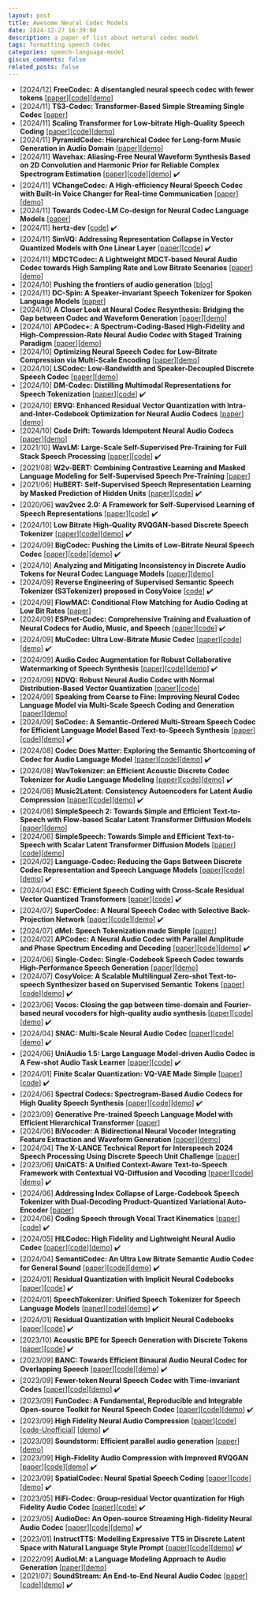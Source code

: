 ```yaml
---
layout: post
title: Awesome Neural Codec Models
date: 2024-12-27 16:39:00
description: a paper of list about netural codec model
tags: formatting speech codec
categories: speech-language-model
giscus_comments: false
related_posts: false
---
```


- [2024/12] **FreeCodec: A disentangled neural speech codec with fewer tokens** [[paper](https://arxiv.org/abs/2412.01053)][[code](https://github.com/exercise-book-yq/FreeCodec)][[demo](https://exercise-book-yq.github.io/FreeCodec-Demo/)]
- [2024/11] **TS3-Codec: Transformer-Based Simple Streaming Single Codec** [[paper](https://arxiv.org/abs/2411.18803)]
- [2024/11] **Scaling Transformer for Low-bitrate High-Quality Speech Coding** [[paper](https://arxiv.org/abs/2411.19842)][[code](https://github.com/Stability-AI/stable-codec)][[demo](https://stability-ai.github.io/stable-codec-demo/)]
- [2024/11] **PyramidCodec: Hierarchical Codec for Long-form Music Generation in Audio Domain** [[paper](https://aclanthology.org/2024.findings-emnlp.246/)][[demo](https://pyramidcodec.github.io/)]
- [2024/11] **Wavehax: Aliasing-Free Neural Waveform Synthesis Based on 2D Convolution and Harmonic Prior for Reliable Complex Spectrogram Estimation** [[paper](https://arxiv.org/abs/2411.06807)][[code](https://github.com/chomeyama/wavehax)][[demo](https://chomeyama.github.io/wavehax-demo/)] :heavy_check_mark:
- [2024/11] **VChangeCodec: A High-efficiency Neural Speech Codec with Built-in Voice Changer for Real-time Communication** [[paper](https://openreview.net/forum?id=qDSfOQBrOD)][[demo](https://anonymous666-speech.github.io/Demo-VChangeCodec/)]
- [2024/11] **Towards Codec-LM Co-design for Neural Codec Language Models** [[paper](https://openreview.net/forum?id=KCVv3tICvp)]
- [2024/11] **hertz-dev** [[code](https://github.com/Standard-Intelligence/hertz-dev)] :heavy_check_mark:
- [2024/11] **SimVQ: Addressing Representation Collapse in Vector Quantized Models with One Linear Layer** [[paper](https://arxiv.org/abs/2411.02038)][[code](https://github.com/youngsheen/SimVQ)] :heavy_check_mark:
- [2024/11] **MDCTCodec: A Lightweight MDCT-based Neural Audio Codec towards High Sampling Rate and Low Bitrate Scenarios** [[paper](https://arxiv.org/abs/2411.00464)][[demo](https://pb20000090.github.io/MDCTCodecSLT2024/)]
- [2024/10] **Pushing the frontiers of audio generation** [[blog](https://deepmind.google/discover/blog/pushing-the-frontiers-of-audio-generation/)]
- [2024/11] **DC-Spin: A Speaker-invariant Speech Tokenizer for Spoken Language Models** [[paper](https://arxiv.org/abs/2410.24177)]
- [2024/10] **A Closer Look at Neural Codec Resynthesis: Bridging the Gap between Codec and Waveform Generation** [[paper](https://arxiv.org/abs/2410.22448)][[demo](https://alexander-h-liu.github.io/codec-resyn.github.io/)]
- [2024/10] **APCodec+: A Spectrum-Coding-Based High-Fidelity and High-Compression-Rate Neural Audio Codec with Staged Training Paradigm** [[paper](https://arxiv.org/abs/2410.22807)][[demo](https://redmist328.github.io/APCodecPlus-demo/)]
- [2024/10] **Optimizing Neural Speech Codec for Low-Bitrate Compression via Multi-Scale Encoding** [[paper](https://arxiv.org/abs/2410.15749)][[demo](https://tencentgamemate.github.io/MsCodec-Demo/)]
- [2024/10] **LSCodec: Low-Bandwidth and Speaker-Decoupled Discrete Speech Codec** [[paper](https://arxiv.org/abs/2410.15764)][[demo](https://cantabile-kwok.github.io/LSCodec/)]
- [2024/10] **DM-Codec: Distilling Multimodal Representations for Speech Tokenization** [[paper](https://arxiv.org/abs/2410.15017)][[code](https://github.com/mubtasimahasan/DM-Codec)] :heavy_check_mark:
- [2024/10] **ERVQ: Enhanced Residual Vector Quantization with Intra-and-Inter-Codebook Optimization for Neural Audio Codecs** [[paper](https://arxiv.org/abs/2410.12359)][[demo](https://anonymous.4open.science/w/ERVQ-A907/)]
- [2024/10] **Code Drift: Towards Idempotent Neural Audio Codecs** [[paper](https://arxiv.org/abs/2410.11025)][[demo](https://oreillyp.github.io/codedrift/)]
- [2021/10] **WavLM: Large-Scale Self-Supervised Pre-Training for Full Stack Speech Processing** [[paper](https://arxiv.org/abs/2110.13900)][[code](https://github.com/microsoft/unilm/tree/master/wavlm)] :heavy_check_mark:
- [2021/08] **W2v-BERT: Combining Contrastive Learning and Masked Language Modeling for Self-Supervised Speech Pre-Training** [[paper](https://arxiv.org/abs/2108.06209)]
- [2021/06] **HuBERT: Self-Supervised Speech Representation Learning by Masked Prediction of Hidden Units** [[paper](https://arxiv.org/abs/2106.07447)][[code](https://github.com/facebookresearch/fairseq/tree/main/examples/hubert)] :heavy_check_mark:
- [2020/06] **wav2vec 2.0: A Framework for Self-Supervised Learning of Speech Representations** [[paper](https://arxiv.org/abs/2006.11477)][[code](https://github.com/facebookresearch/fairseq/tree/main/examples/wav2vec)] :heavy_check_mark:
- [2024/10] **Low Bitrate High-Quality RVQGAN-based Discrete Speech Tokenizer** [[paper](https://arxiv.org/abs/2410.08325)][[code](https://huggingface.co/ibm/DAC.speech.v1.0)][[demo](https://s3.us-south.objectstorage.softlayer.net/zk-wav-data/Webpages/SpeechDAC_IS2024/index.html)] :heavy_check_mark:
- [2024/09] **BigCodec: Pushing the Limits of Low-Bitrate Neural Speech Codec** [[paper](https://arxiv.org/abs/2409.05377)][[code](https://github.com/Aria-K-Alethia/BigCodec)][[demo](https://aria-k-alethia.github.io/bigcodec-demo/)] :heavy_check_mark:
- [2024/10] **Analyzing and Mitigating Inconsistency in Discrete Audio Tokens for Neural Codec Language Models** [[paper](https://arxiv.org/abs/2409.19283)][[demo](https://consistencyinneuralcodec.github.io/)]
- [2024/09] **Reverse Engineering of Supervised Semantic Speech Tokenizer (S3Tokenizer) proposed in CosyVoice** [[code](https://github.com/xingchensong/S3Tokenizer)] :heavy_check_mark:
- [2024/09] **FlowMAC: Conditional Flow Matching for Audio Coding at Low Bit Rates** [[paper](https://arxiv.org/abs/2409.17635)]
- [2024/09] **ESPnet-Codec: Comprehensive Training and Evaluation of Neural Codecs for Audio, Music, and Speech** [[paper](https://arxiv.org/abs/2409.15897)][[code](https://github.com/espnet/espnet/tree/master/egs2/TEMPLATE/codec1)] :heavy_check_mark:
- [2024/09] **MuCodec: Ultra Low-Bitrate Music Codec** [[paper](https://arxiv.org/abs/2409.13216)][[code](https://github.com/xuyaoxun/MuCodec)][[demo](https://xuyaoxun.github.io/MuCodec_demo/)] :heavy_check_mark:
- [2024/09] **Audio Codec Augmentation for Robust Collaborative Watermarking of Speech Synthesis** [[paper](https://arxiv.org/abs/2409.13382)][[code](https://github.com/ljuvela/collaborative-watermarking-with-codecs)][[demo](https://ljuvela.github.io/collaborative-watermarking-with-codecs-demo/)] :heavy_check_mark:
- [2024/09] **NDVQ: Robust Neural Audio Codec with Normal Distribution-Based Vector Quantization** [[paper](https://arxiv.org/abs/2409.12717)][[code](https://github.com/ZhikangNiu/NDVQ)]
- [2024/09] **Speaking from Coarse to Fine: Improving Neural Codec Language Model via Multi-Scale Speech Coding and Generation** [[paper](https://arxiv.org/abs/2409.11630v1)][[demo](https://hhguo.github.io/DemoCoFiSpeech/)]
- [2024/09] **SoCodec: A Semantic-Ordered Multi-Stream Speech Codec for Efficient Language Model Based Text-to-Speech Synthesis** [[paper](https://arxiv.org/abs/2409.00933)][[code](https://github.com/hhguo/SoCodec)][[demo](https://hhguo.github.io/DemoSoCodec/)] :heavy_check_mark:
- [2024/08] **Codec Does Matter: Exploring the Semantic Shortcoming of Codec for Audio Language Model** [[paper](https://arxiv.org/abs/2408.17175)][[code](https://github.com/zhenye234/xcodec)][[demo](https://x-codec-audio.github.io/)] :heavy_check_mark:
- [2024/08] **WavTokenizer: an Efficient Acoustic Discrete Codec Tokenizer for Audio Language Modeling** [[paper](https://arxiv.org/abs/2408.16532)][[code](https://github.com/jishengpeng/WavTokenizer)][[demo](https://wavtokenizer.github.io/)] :heavy_check_mark:
- [2024/08] **Music2Latent: Consistency Autoencoders for Latent Audio Compression** [[paper](https://www.arxiv.org/abs/2408.06500)][[code](https://github.com/SonyCSLParis/music2latent)][[demo](https://sonycslparis.github.io/music2latent-companion/)] :heavy_check_mark:
- [2024/08] **SimpleSpeech 2: Towards Simple and Efficient Text-to-Speech with Flow-based Scalar Latent Transformer Diffusion Models** [[paper](https://arxiv.org/abs/2408.13893)][[demo](https://dongchaoyang.top/SimpleSpeech2_demo/)]
- [2024/06] **SimpleSpeech: Towards Simple and Efficient Text-to-Speech with Scalar Latent Transformer Diffusion Models** [[paper](https://arxiv.org/abs/2406.02328v2)][[code](https://github.com/yangdongchao/SimpleSpeech)][[demo](https://simplespeech.github.io/simplespeechDemo/)]
- [2024/02] **Language-Codec: Reducing the Gaps Between Discrete Codec Representation and Speech Language Models** [[paper](https://arxiv.org/abs/2402.12208)][[code](https://github.com/jishengpeng/Languagecodec)][[demo](https://languagecodec.github.io/)] :heavy_check_mark:
- [2024/04] **ESC: Efficient Speech Coding with Cross-Scale Residual Vector Quantized Transformers** [[paper](https://arxiv.org/abs/2404.19441)][[code](https://github.com/yzGuu830/efficient-speech-codec)] :heavy_check_mark:
- [2024/07] **SuperCodec: A Neural Speech Codec with Selective Back-Projection Network** [[paper](https://arxiv.org/abs/2407.20530)][[code](https://github.com/exercise-book-yq/Supercodec)][[demo](https://exercise-book-yq.github.io/SuperCodec-Demo/)] :heavy_check_mark:
- [2024/07] **dMel: Speech Tokenization made Simple** [[paper](https://arxiv.org/abs/2407.15835)]
- [2024/02] **APCodec: A Neural Audio Codec with Parallel Amplitude and Phase Spectrum Encoding and Decoding** [[paper](https://arxiv.org/abs/2402.10533)][[code](https://github.com/YangAi520/APCodec)][[demo](https://yangai520.github.io/APCodec/)] :heavy_check_mark:
- [2024/06] **Single-Codec: Single-Codebook Speech Codec towards High-Performance Speech Generation** [[paper](https://www.arxiv.org/abs/2406.07422)][[demo](https://kkksuper.github.io/Single-Codec/)]
- [2024/07] **CosyVoice: A Scalable Multilingual Zero-shot Text-to-speech Synthesizer based on Supervised Semantic Tokens** [[paper](https://fun-audio-llm.github.io/pdf/CosyVoice_v1.pdf)][[code](https://github.com/FunAudioLLM/CosyVoice)][[demo](https://fun-audio-llm.github.io/)] :heavy_check_mark:
- [2023/06] **Vocos: Closing the gap between time-domain and Fourier-based neural vocoders for high-quality audio synthesis** [[paper](https://arxiv.org/abs/2306.00814)][[code](https://github.com/gemelo-ai/vocos)][[demo](https://gemelo-ai.github.io/vocos/)] :heavy_check_mark:
- [2024/04] **SNAC: Multi-Scale Neural Audio Codec** [[paper](https://www.arxiv.org/abs/2410.14411)][[code](https://github.com/hubertsiuzdak/snac)][[demo](https://hubertsiuzdak.github.io/snac/)] :heavy_check_mark:
- [2024/06] **UniAudio 1.5: Large Language Model-driven Audio Codec is A Few-shot Audio Task Learner** [[paper](https://arxiv.org/abs/2406.10056)][[code](https://github.com/yangdongchao/LLM-Codec)] :heavy_check_mark:
- [2024/01] **Finite Scalar Quantization: VQ-VAE Made Simple** [[paper](https://openreview.net/forum?id=8ishA3LxN8)][[code](https://github.com/google-research/google-research/tree/master/fsq)] :heavy_check_mark:
- [2024/06] **Spectral Codecs: Spectrogram-Based Audio Codecs for High Quality Speech Synthesis** [[paper](https://arxiv.org/abs/2406.05298)][[code](https://github.com/NVIDIA/NeMo)][[demo](https://rlangman.github.io/spectral-codec/)] :heavy_check_mark:
- [2023/09] **Generative Pre-trained Speech Language Model with Efficient Hierarchical Transformer** [[paper](https://openreview.net/forum?id=TJNCnkDRkY)]
- [2024/06] **BiVocoder: A Bidirectional Neural Vocoder Integrating Feature Extraction and Waveform Generation** [[paper](https://arxiv.org/abs/2406.02162)][[demo](https://redmist328.github.io/BiVcoder_demo)]
- [2024/04] **The X-LANCE Technical Report for Interspeech 2024 Speech Processing Using Discrete Speech Unit Challenge** [[paper](https://arxiv.org/abs/2404.06079v2)]
- [2023/06] **UniCATS: A Unified Context-Aware Text-to-Speech Framework with Contextual VQ-Diffusion and Vocoding** [[paper](https://arxiv.org/abs/2306.07547v6)][[code](https://github.com/X-LANCE/UniCATS-CTX-vec2wav)][[demo](https://cpdu.github.io/unicats/)] :heavy_check_mark:
- [2024/06] **Addressing Index Collapse of Large-Codebook Speech Tokenizer with Dual-Decoding Product-Quantized Variational Auto-Encoder** [[paper](https://arxiv.org/abs/2406.02940)]
- [2024/06] **Coding Speech through Vocal Tract Kinematics** [[paper](https://arxiv.org/abs/2406.12998)][[code](https://github.com/Berkeley-Speech-Group/Speech-Articulatory-Coding)] :heavy_check_mark:
- [2024/05] **HILCodec: High Fidelity and Lightweight Neural Audio Codec** [[paper](https://arxiv.org/abs/2405.04752)][[code](https://github.com/aask1357/hilcodec)][[demo](https://aask1357.github.io/hilcodec/)] :heavy_check_mark:
- [2024/04] **SemantiCodec: An Ultra Low Bitrate Semantic Audio Codec for General Sound** [[paper](https://arxiv.org/abs/2405.00233)][[code](https://github.com/haoheliu/SemantiCodec)][[demo](https://haoheliu.github.io/SemantiCodec/)] :heavy_check_mark:
- [2024/01] **Residual Quantization with Implicit Neural Codebooks** [[paper](https://arxiv.org/abs/2401.14732)][[code](https://github.com/facebookresearch/Qinco)] :heavy_check_mark:
- [2024/01] **SpeechTokenizer: Unified Speech Tokenizer for Speech Language Models** [[paper](https://openreview.net/forum?id=AF9Q8Vip84)][[code](https://github.com/ZhangXInFD/SpeechTokenizer)][[demo](https://0nutation.github.io/SpeechTokenizer.github.io/)] :heavy_check_mark:
- [2024/01] **Residual Quantization with Implicit Neural Codebooks** [[paper](https://arxiv.org/abs/2401.14732)][[code](https://github.com/facebookresearch/Qinco)] :heavy_check_mark:
- [2023/10] **Acoustic BPE for Speech Generation with Discrete Tokens** [[paper](https://arxiv.org/abs/2310.14580)][[code](https://github.com/AbrahamSanders/codec-bpe)] :heavy_check_mark:
- [2023/09] **BANC: Towards Efficient Binaural Audio Neural Codec for Overlapping Speech** [[paper](https://arxiv.org/abs/2309.07416)][[code](https://github.com/anton-jeran/MULTI-AUDIODEC)][[demo](https://anton-jeran.github.io/MAD/)] :heavy_check_mark:
- [2023/09] **Fewer-token Neural Speech Codec with Time-invariant Codes** [[paper](https://arxiv.org/abs/2310.00014)][[code](https://github.com/y-ren16/TiCodec)][[demo](https://y-ren16.github.io/TiCodec/)] :heavy_check_mark:
- [2023/09] **FunCodec: A Fundamental, Reproducible and Integrable Open-source Toolkit for Neural Speech Codec** [[paper](https://arxiv.org/abs/2309.07405v2)][[code](https://github.com/modelscope/FunCodec)][[demo](https://funcodec.github.io/)] :heavy_check_mark:
- [2023/09] **High Fidelity Neural Audio Compression** [[paper](https://openreview.net/forum?id=ivCd8z8zR2)][[code](https://github.com/facebookresearch/encodec)][[code-Unofficial](https://github.com/ZhikangNiu/encodec-pytorch)] [[demo](https://ai.honu.io/papers/encodec/samples.html)] :heavy_check_mark:
- [2023/09] **Soundstorm: Efficient parallel audio generation** [[paper](https://openreview.net/forum?id=KknWbD5j95)][[demo](https://google-research.github.io/seanet/soundstorm/examples/)]
- [2023/09] **High-Fidelity Audio Compression with Improved RVQGAN** [[paper](https://openreview.net/forum?id=qjnl1QUnFA)][[code](https://github.com/descriptinc/descript-audio-codec)][[demo](https://descript.notion.site/Descript-Audio-Codec-11389fce0ce2419891d6591a68f814d5)] :heavy_check_mark:
- [2023/09] **SpatialCodec: Neural Spatial Speech Coding** [[paper](https://arxiv.org/abs/2309.07432)][[code](https://github.com/XZWY/SpatialCodec)][[demo](https://xzwy.github.io/SpatialCodecDemo/)] :heavy_check_mark:
- [2023/05] **HiFi-Codec: Group-residual Vector quantization for High Fidelity Audio Codec** [[paper](https://arxiv.org/abs/2305.02765v2)][[code](https://github.com/yangdongchao/AcademiCodec)] :heavy_check_mark:
- [2023/05] **AudioDec: An Open-source Streaming High-fidelity Neural Audio Codec** [[paper](https://arxiv.org/abs/2305.16608)][[code](https://github.com/facebookresearch/AudioDec)][[demo](https://bigpon.github.io/AudioDec_demo/)] :heavy_check_mark:
- [2023/01] **InstructTTS: Modelling Expressive TTS in Discrete Latent Space with Natural Language Style Prompt** [[paper](https://arxiv.org/abs/2301.13662v2)][[code](https://github.com/yangdongchao/InstructTTS)][[demo](https://dongchaoyang.top/InstructTTS/)] :heavy_check_mark:
- [2022/09] **AudioLM: a Language Modeling Approach to Audio Generation** [[paper](https://arxiv.org/abs/2209.03143v2)][[demo](https://google-research.github.io/seanet/audiolm/examples/)]
- [2021/07] **SoundStream: An End-to-End Neural Audio Codec** [[paper](https://arxiv.org/abs/2107.03312)][[code](https://github.com/google/lyra)][[demo](https://google-research.github.io/seanet/soundstream/examples/)] :heavy_check_mark:
